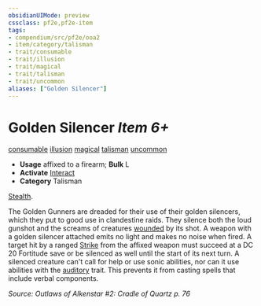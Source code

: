 ```yaml
---
obsidianUIMode: preview
cssclass: pf2e,pf2e-item
tags:
- compendium/src/pf2e/ooa2
- item/category/talisman
- trait/consumable
- trait/illusion
- trait/magical
- trait/talisman
- trait/uncommon
aliases: ["Golden Silencer"]
---
```

# Golden Silencer *Item 6+*  
[consumable](../../../rules/traits/consumable.md)  [illusion](../../../rules/traits/illusion.md)  [magical](../../../rules/traits/magical.md)  [talisman](../../../rules/traits/talisman.md)  [uncommon](../../../rules/traits/uncommon.md)  

- **Usage** affixed to a firearm; **Bulk** L
- **Activate** [Interact](../../../rules/actions/interact.md)
- **Category** Talisman

[Stealth](../../skills.md#Stealth).

The Golden Gunners are dreaded for their use of their golden silencers, which they put to good use in clandestine raids. They silence both the loud gunshot and the screams of creatures [wounded](../../../rules/conditions.md#Wounded) by its shot. A weapon with a golden silencer attached emits no light and makes no noise when fired. A target hit by a ranged [Strike](../../../rules/actions/strike.md) from the affixed weapon must succeed at a DC 20 Fortitude save or be silenced as well until the start of its next turn. A silenced creature can't call for help or use sonic abilities, nor can it use abilities with the [auditory](../../../rules/traits/auditory.md) trait. This prevents it from casting spells that include verbal components.

*Source: Outlaws of Alkenstar #2: Cradle of Quartz p. 76*